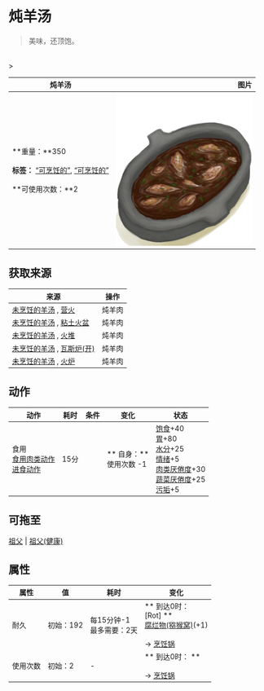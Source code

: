 # 炖羊汤  
> 美味，还顶饱。  
<br>  
>   
  
  炖羊汤  |   图片   
 ----  |  ----:   
 **重量：**350<br><br>**标签：**	[“可烹饪的”](tag_Cookable.md), [“可烹饪的”](tag_MealCookingpot.md)<br><br>**可使用次数：**2  |  <img decoding="async" src="Sprite/GoatStew.png" href="a.md" style="max-width:300px;max-height:300px;">   
  
## 获取来源  
来源  |  操作  
----  |  ----  
[未烹饪的羊汤](GoatStewUncooked.md) , [营火](Campfire.md)  |  炖羊肉  
[未烹饪的羊汤](GoatStewUncooked.md) , [粘土火盆](ClayFirePit.md)  |  炖羊肉  
[未烹饪的羊汤](GoatStewUncooked.md) , [火堆](Fire.md)  |  炖羊肉  
[未烹饪的羊汤](GoatStewUncooked.md) , [瓦斯炉(开)](GasCookerOn.md)  |  炖羊肉  
[未烹饪的羊汤](GoatStewUncooked.md) , [火炉](Stove.md)  |  炖羊肉  
## 动作  
动作  |  耗时  |  条件  |  变化  |  状态  
----  |  ----  |  ----  |  ----  |  ----  
食用<br>[食用肉类动作](CarnivorousAction.md)<br>[进食动作](EatingAction.md)  |  15分  |    |  ** 自身：**<br>使用次数  -1  |  [饱食](Satiation.md)+40<br>[胃](Stomach.md)+80<br>[水分](Hydration.md)+25<br>[情绪](Morale.md)+5<br>[肉类<nobr>厌倦度</nobr>](SaturationMeat.md)+30<br>[蔬菜<nobr>厌倦度</nobr>](SaturationVegetables.md)+25<br>[污垢](Filth.md)+5  
## 可拖至  
[祖父](Grandfather.md) | [祖父(健康)](GrandfatherHealthy.md)  
## 属性   
属性  |  值  |  耗时  |  变化  
----  |  ----  |  ----  |  ----  
耐久  |  初始：192  |  每15分钟-1<br>最多需要：2天  |  ** 到达0时： **<br>** [Rot] **<br>  [腐烂物(猕猴窝)](RottenRemains.md)(+1)<br><br>→ [烹饪锅](CookingPot.md)  
使用次数  |  初始：2  |  -  |  ** 到达0时： **<br><br>→ [烹饪锅](CookingPot.md)  


<script>document.title="炖羊汤 - 卡牌生存百科 Card Survival Wiki";</script>